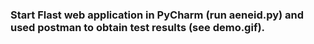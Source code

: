 ### Start Flast web application in PyCharm (run aeneid.py) and used postman to obtain test results (see demo.gif).
